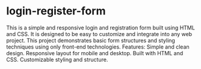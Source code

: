 # login-register-form
This is a simple and responsive login and registration form built using HTML and CSS. It is designed to be easy to customize and integrate into any web project. This project demonstrates basic form structures and styling techniques using only front-end technologies.
Features:
Simple and clean design.
Responsive layout for mobile and desktop.
Built with HTML and CSS.
Customizable styling and structure.
